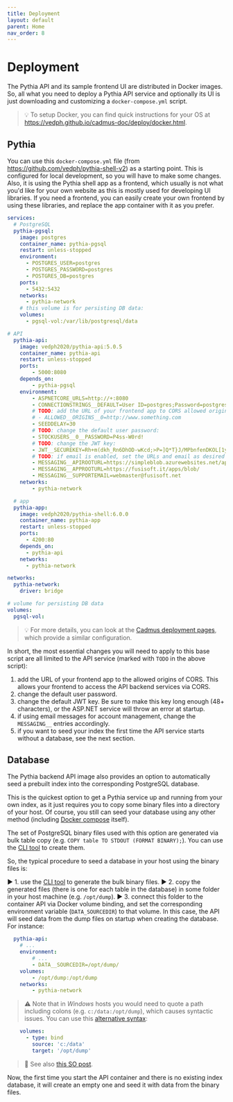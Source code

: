 ```yaml
---
title: Deployment
layout: default
parent: Home
nav_order: 8
---
```


# Deployment

The Pythia API and its sample frontend UI are distributed in Docker images. So, all what you need to deploy a Pythia API service and optionally its UI is just downloading and customizing a `docker-compose.yml` script.

>💡 To setup Docker, you can find quick instructions for your OS at <https://vedph.github.io/cadmus-doc/deploy/docker.html>.

## Pythia

You can use this `docker-compose.yml` file (from <https://github.com/vedph/pythia-shell-v2>) as a starting point. This is configured for local development, so you will have to make some changes. Also, it is using the Pythia shell app as a frontend, which usually is not what you'd like for your own website as this is mostly used for developing UI libraries. If you need a frontend, you can easily create your own frontend by using these libraries, and replace the app container with it as you prefer.

```yml
services:
  # PostgreSQL
  pythia-pgsql:
    image: postgres
    container_name: pythia-pgsql
    restart: unless-stopped
    environment:
      - POSTGRES_USER=postgres
      - POSTGRES_PASSWORD=postgres
      - POSTGRES_DB=postgres
    ports:
      - 5432:5432
    networks:
      - pythia-network
    # this volume is for persisting DB data:
    volumes:
      - pgsql-vol:/var/lib/postgresql/data

# API
  pythia-api:
    image: vedph2020/pythia-api:5.0.5
    container_name: pythia-api
    restart: unless-stopped
    ports:
        - 5000:8080
    depends_on:
        - pythia-pgsql
    environment:
        - ASPNETCORE_URLS=http://+:8080
        - CONNECTIONSTRINGS__DEFAULT=User ID=postgres;Password=postgres;Host=pythia-pgsql;Port=5432;Database={0};
        # TODO: add the URL of your frontend app to CORS allowed origins, e.g.:
        # - ALLOWED__ORIGINS__0=http://www.something.com
        - SEEDDELAY=30
        # TODO: change the default user password:
        - STOCKUSERS__0__PASSWORD=P4ss-W0rd!
        # TODO: change the JWT key:
        - JWT__SECUREKEY=Rh+m(dkh_Rn6DhOD-wKcd;>P=]Q*T}J/MPbnfenDKOL[1y4I_1Oy1JAU./V98Zex
        # TODO: if email is enabled, set the URLs and email as desired
        - MESSAGING__APIROOTURL=https://simpleblob.azurewebsites.net/api/
        - MESSAGING__APPROOTURL=https://fusisoft.it/apps/blob/
        - MESSAGING__SUPPORTEMAIL=webmaster@fusisoft.net
    networks:
        - pythia-network

  # app
  pythia-app:
    image: vedph2020/pythia-shell:6.0.0
    container_name: pythia-app
    restart: unless-stopped
    ports:
      - 4200:80
    depends_on:
      - pythia-api
    networks:
      - pythia-network

networks:
  pythia-network:
    driver: bridge

# volume for persisting DB data
volumes:
  pgsql-vol:
```

>💡 For more details, you can look at the [Cadmus deployment pages](https://vedph.github.io/cadmus-doc/deploy), which provide a similar configuration.

In short, the most essential changes you will need to apply to this base script are all limited to the API service (marked with `TODO` in the above script):

1. add the URL of your frontend app to the allowed origins of CORS. This allows your frontend to access the API backend services via CORS.
2. change the default user password.
3. change the default JWT key. Be sure to make this key long enough (48+ characters), or the ASP.NET service will throw an error at startup.
4. if using email messages for account management, change the `MESSAGING__` entries accordingly.
5. if you want to seed your index the first time the API service starts without a database, see the next section.

## Database

The Pythia backend API image also provides an option to automatically seed a prebuilt index into the corresponding PostgreSQL database.

This is the quickest option to get a Pythia service up and running from your own index, as it just requires you to copy some binary files into a directory of your host. Of course, you still can seed your database using any other method (including [Docker compose](https://stackoverflow.com/questions/70879120/how-to-restore-postgresql-in-docker-compose) itself).

The set of PostgreSQL binary files used with this option are generated via bulk table copy (e.g. `COPY table TO STDOUT (FORMAT BINARY);`). You can use the [CLI tool](cli#bulk-write-command) to create them.

So, the typical procedure to seed a database in your host using the binary files is:

▶️ 1. use the [CLI tool](cli#bulk-write-command) to generate the bulk binary files.
▶️ 2. copy the generated files (there is one for each table in the database) in some folder in your host machine (e.g. `/opt/dump`).
▶️ 3. connect this folder to the container API via Docker volume binding, and set the corresponding environment variable (`DATA_SOURCEDIR`) to that volume. In this case, the API will seed data from the dump files on startup when creating the database. For instance:

```yml
  pythia-api:
    # ...
    environment:
        # ...
        - DATA__SOURCEDIR=/opt/dump/
    volumes:
        - /opt/dump:/opt/dump
    networks:
        - pythia-network
```

>⚠️ Note that in _Windows_ hosts you would need to quote a path including colons (e.g. `c:/data:/opt/dump`), which causes syntactic issues. You can use this [alternative syntax](https://www.reddit.com/r/docker/comments/hkx3s0/volume_mount_with_a_colon_in_the_path_with/):

```yml
    volumes:
      - type: bind
        source: 'c:/data'
        target: '/opt/dump'
```

>📖 See also [this SO post](https://stackoverflow.com/questions/46166304/docker-compose-volumes-without-colon).

Now, the first time you start the API container and there is no existing index database, it will create an empty one and seed it with data from the binary files.
